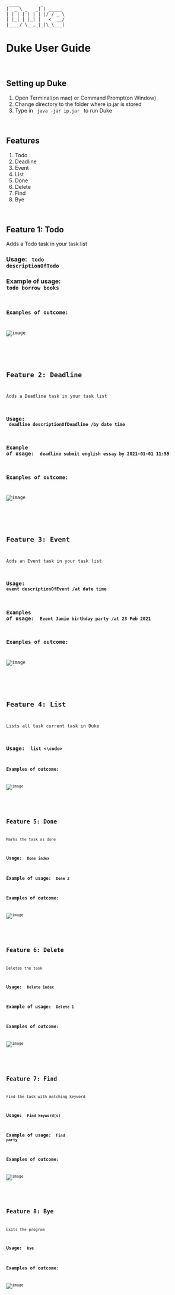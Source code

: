    ```
    ____        _        
   |  _ \ _   _| | _____ 
   | | | | | | | |/ / _ \
   | |_| | |_| |   <  __/
   |____/ \__,_|_|\_\___|
   ```
# Duke User Guide

<br>

## Setting up Duke
1. Open Terminal(on mac) or Command Prompt(on Window)
2. Change directory to the folder where ip.jar is stored
3. Type in <code> java -jar ip.jar </code> to run Duke

<br>

## Features
1. Todo
2. Deadline
3. Event
4. List
5. Done
6. Delete
7. Find
8. Bye

<br>

## Feature 1: Todo
Adds a Todo task in your task list
### Usage: <code> todo descriptionOfTodo </code>
### Example of usage: <code> todo borrow books
### Examples of outcome:
   ![image](https://user-images.githubusercontent.com/62389756/109859058-83519580-7c97-11eb-85ea-af69721d1318.png)


<br>

## Feature 2: Deadline
Adds a Deadline task in your task list
### Usage: <code> deadline descriptionOfDeadline /by date time</code>
### Example of usage: <code> deadline submit english essay by 2021-01-01 11:59 </code>
### Examples of outcome:
![image](https://user-images.githubusercontent.com/62389756/109859412-e6432c80-7c97-11eb-8596-994dbff5f8bb.png)

<br>

## Feature 3: Event
Adds an Event task in your task list
### Usage: <code> event descriptionOfEvent /at date time </code>
### Examples of usage: <code> Event Jamie birthday party /at 23 Feb 2021 </code>
### Examples of outcome:
![image](https://user-images.githubusercontent.com/62389756/109859573-17bbf800-7c98-11eb-85c6-f5d57345c6de.png)

<br>

##  Feature 4: List
Lists all task current task in Duke
### Usage: <code> list <\code>
### Examples of outcome:
   ![image](https://user-images.githubusercontent.com/62389756/109859677-3621f380-7c98-11eb-8155-214303b7ec9e.png)

<br>

## Feature 5: Done 
Marks the task as done
### Usage: <code> Done index </code>
### Example of usage: <code> Done 2 </code>
### Examples of outcome:
![image](https://user-images.githubusercontent.com/62389756/109859785-53ef5880-7c98-11eb-8abd-c0de2bf210ed.png)

<br>

## Feature 6: Delete
Deletes the task
### Usage: <code> Delete index </code>
### Example of usage: <code> Delete 1 </code>
### Examples of outcome:
![image](https://user-images.githubusercontent.com/62389756/109859880-6ec1cd00-7c98-11eb-90d6-4dc89d769103.png)

<br>

## Feature 7: Find
Find the task with matching keyword
### Usage: <code> Find keyword(s) </code>
### Example of usage: <code> Find party </code>
### Examples of outcome:
![image](https://user-images.githubusercontent.com/62389756/109859970-88fbab00-7c98-11eb-8ad8-d58a40a3567b.png)

<br>

## Feature 8: Bye
Exits the program
### Usage: <code> bye </code>
### Examples of outcome:
![image](https://user-images.githubusercontent.com/62389756/109860037-9dd83e80-7c98-11eb-8695-2105bebd6a66.png)













